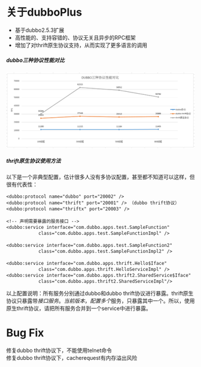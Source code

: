 # 关于dubboPlus

  - 基于dubbo2.5.3扩展
  - 高性能的、支持容错的、协议无关且异步的RPC框架
  - 增加了对thrift原生协议支持，从而实现了更多语言的调用

##### dubbo三种协议性能对比

![alt text](/performance.png "Title")

##### thrift原生协议使用方法

以下是一个非典型配置，估计很多人没有多协议配置，甚至都不知道可以这样，但很有代表性：

	<dubbo:protocol name="dubbo" port="20002" />
	<dubbo:protocol name="thrift" port="20001" /> （dubbo thrift协议）
	<dubbo:protocol name="thriftx" port="20003" />

	<!-- 声明需要暴露的服务接口 -->
	<dubbo:service interface="com.dubbo.apps.test.SampleFunction"
				class="com.dubbo.apps.test.SampleFunctionImpl" />

	<dubbo:service interface="com.dubbo.apps.test.SampleFunction2"
				class="com.dubbo.apps.test.SampleFunctionImpl2" />

	<dubbo:service interface="com.dubbo.apps.thrift.Hello$Iface" 
				class="com.dubbo.apps.thrift.HelloServiceImpl" />
	<dubbo:service interface="com.dubbo.apps.thrift2.SharedService$Iface" 	
				class="com.dubbo.apps.thrift2.SharedServiceImpl"/>

以上配置说明：所有服务分别通过dubbo和dubbo thrift协议进行暴露。thrift原生协议只暴露带$接口服务。		
当前版本，配置多个$服务，只暴露其中一个。所以，使用原生thrift协议，请把所有服务合并到一个service中进行暴露。



# Bug Fix

修复dubbo thrift协议下，不能使用telnet命令		
修复dubbo thrift协议下，cacherequest有内存溢出风险

